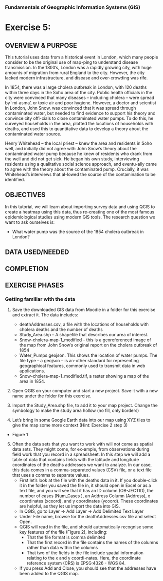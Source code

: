 ### Fundamentals of Geographic Information Systems (GIS)

# Exercise 5: 

## OVERVIEW & PURPOSE
This tutorial uses data from a historical event in London, which many people consider to be the original use of map-ping to understand disease transmission. In the 1800’s, London was a rapidly growing city, with huge amounts of migration from rural England to the city. However, the city lacked modern infrastructure, and disease and over-crowding was rife.

In 1854, there was a large cholera outbreak in London, with 120 deaths within three days in the Soho area of the city. Public health officials in the city were convinced that many diseases – including cholera – were spread by ‘mi-asma’, or toxic air and poor hygiene. However, a doctor and scientist in London, John Snow, was convinced that it was spread through contaminated water, but needed to find evidence to support his theory and convince city offi-cials to close contaminated water pumps. To do this, he surveyed households in the area, plotted the locations of households with deaths, and used this to quantitative data to develop a theory about the contaminated water source.

Henry Whitehead – the local priest – knew the area and residents in Soho well, and initially did not agree with John Snow’s theory about the contaminated water pump because he knew of residents who drank from the well and did not get sick. He began his own study, interviewing residents using a qualitative social science approach, and eventu-ally came to agree with the theory about the contaminated pump. Crucially, it was Whitehead’s interviews that al-lowed the source of the contamination to be identified.

## OBJECTIVES

In this tutorial, we will learn about importing survey data and using QGIS to create a heatmap using this data, thus re-creating one of the most famous epidemiological studies using modern GIS tools. The research question we want to ask ourselves is:
- What water pump was the source of the 1854 cholera outbreak in London?

## DATA USED/NEEDED

## COMPLETION

## EXERCISE PHASES

### Getting familiar with the data

1. Save the downloaded GIS data from Moodle in a folder for this exercise and extract it. The data includes:
	- deathAddresses.csv, a file with the locations of households with cholera deaths and the number of deaths 
	- Study_Area.shp – A shapefile that describes our area of interest.
	- Snow-cholera-map-1_modified - this is a georeferenced image of the map from John Snow’s original report on the cholera outbreak of 1854 
	- Water_Pumps.geojson. This shows the location of water pumps. The file type – a geojson – is an-other standard for representing geographical features, commonly used to transmit data in web applications. 
	- Snow-cholera-map-1_modified.tif, a raster showing a map of the area in 1854.

2. Open QGIS on your computer and start a new project. Save it with a new name under the folder for this exercise.

3. Import the Study_Area.shp file, to add it to your map project. Change the symbology to make the study area hollow (no fill, only borders)

4. Let’s bring in some Google Earth data into our map using XYZ tiles to give the map some more context (Hint: Exercise 2 step 3)

- Figure 1

5. Often the data sets that you want to work with will not come as spatial data sets. They might come, for ex-ample, from observations during field work that you record in a spreadsheet. In this step we will add a table of data that contains fields with the latitude and longitude coordinates of the deaths addresses we want to analyze. In our case, this data comes in a comma-separated values (CSV) file, or a text file that uses a comma to separate values.
	- First let’s look at the file with the deaths data in it. If you double-click it in the folder you saved the file in, it should open in Excel or as a text file, and you will see that it has an ID column (OB-JECTID), the number of cases (Num_Cases ), an Address Column (Address), x coordinates (xcoord), and y coordinates (ycoord). These coordinates are helpful, as they let us import the data into GIS.
	- In QGIS, go to Layer -> Add Layer -> Add Delimited Text Layer 
	- Under File name, browse for the deathAddresses.csv file and select Open.
	- QGIS will read in the file, and should automatically recognise some key features of the file (Figure 2), including:
		- That the file format is comma delimited
		- That the first record in the file contains the names of the columns rather than data within the columns
		- That two of the fields in the file include spatial information relating to the x and y coordi-nates. Here, the coordinate reference system (CRS) is EPSG:4326 - WGS 84.
	- If you press Add and Close, you should see that the addresses have been added to the QGIS map.


<!--stackedit_data:
eyJkaXNjdXNzaW9ucyI6eyJ4MTV3V05CSzZKRHc3Vml2Ijp7In
N0YXJ0IjoxOTk1LCJlbmQiOjIwMTQsInRleHQiOiIjIyBEQVRB
IFVTRUQvTkVFREVEIn0sIjZ1RXQxNkV3VXNNSTFGc0QiOnsic3
RhcnQiOjIwMTYsImVuZCI6MjAyOSwidGV4dCI6IiMjIENPTVBM
RVRJT04ifSwid1BiRHU5QUlWN2kyemt1dyI6eyJzdGFydCI6Mj
QxNywiZW5kIjoyNDMwLCJ0ZXh0IjoiZ2VvcmVmZXJlbmNlZCJ9
LCJvbnVZNmdaUHVLWnFPMnk2Ijp7InN0YXJ0IjozMTkwLCJlbm
QiOjMyMDAsInRleHQiOiItIEZpZ3VyZSAxIn19LCJjb21tZW50
cyI6eyJHbmRSM2h4aGRxdjluSHIxIjp7ImRpc2N1c3Npb25JZC
I6IngxNXdXTkJLNkpEdzdWaXYiLCJzdWIiOiJnaDo0MDMwNDc4
OCIsInRleHQiOiJBZGQgc2VjdGlvbiIsImNyZWF0ZWQiOjE2OD
Y3MjczNzMzODB9LCJ0WXdHeGJ0R1p2OEdEU2VpIjp7ImRpc2N1
c3Npb25JZCI6IjZ1RXQxNkV3VXNNSTFGc0QiLCJzdWIiOiJnaD
o0MDMwNDc4OCIsInRleHQiOiJBZGQgc2VjdGlvbiIsImNyZWF0
ZWQiOjE2ODY3MjczNzg3OTZ9LCJmQmprM2xXZk8xek9RbHB1Ij
p7ImRpc2N1c3Npb25JZCI6IndQYkR1OUFJVjdpMnprdXciLCJz
dWIiOiJnaDo0MDMwNDc4OCIsInRleHQiOiJMZXQgc3R1ZGVudH
MgZG8gdGhpcz8iLCJjcmVhdGVkIjoxNjg2NzI3NTY3MTA4fSwi
VXpadWxwSm95VHVlenBLQiI6eyJkaXNjdXNzaW9uSWQiOiJvbn
VZNmdaUHVLWnFPMnk2Iiwic3ViIjoiZ2g6NDAzMDQ3ODgiLCJ0
ZXh0IjoiQWRkIHBpY3R1cmUiLCJjcmVhdGVkIjoxNjg2NzI3Nz
IwOTg5fX0sImhpc3RvcnkiOlsxNzU0MjkyNzQsNTQ5MTkyMDY2
LDEyNzkxMjU0OTldfQ==
-->